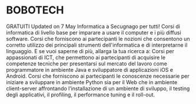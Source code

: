 # BOBOTECH
GRATUITI Updated on 7 May     Informatica a Secugnago per tutti! Corsi di informatica di livello base per imparare a usare il computer e i più diffusi software. Corsi che forniscono ai partecipanti le nozioni che consentono un corretto utilizzo dei principali strumenti dell'informatica e di interpretarne il linguaggio. E se vuoi saperne di più, allarga la tua ricerca a:﻿ Corsi per appassionati di ICT, che permettono ai partecipanti di acquisire le competenze tecniche per presentarsi sul mercato del lavoro come programmatore in ambiente Java e sviluppatore di applicazioni iOS e Android. Corsi che forniscono ai partecipanti le conoscenze necessarie per iniziare a sviluppare in ambiente Python sia per il Web che in ambiente client-server affrontando l’installazione di un ambiente di sviluppo, il testing degli applicativi, il profiling, il performance tuning e il roll-out.
